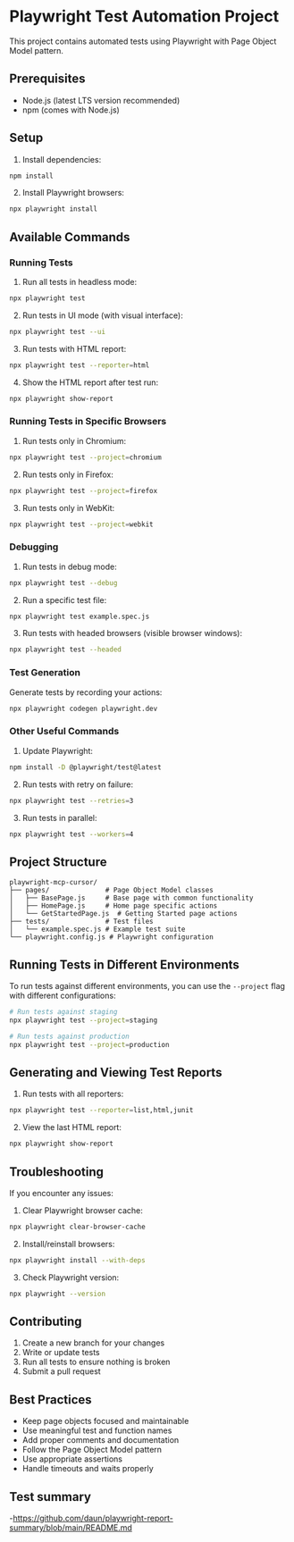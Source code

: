 # Playwright Test Automation Project

This project contains automated tests using Playwright with Page Object Model pattern.

## Prerequisites

- Node.js (latest LTS version recommended)
- npm (comes with Node.js)

## Setup

1. Install dependencies:
```bash
npm install
```

2. Install Playwright browsers:
```bash
npx playwright install
```

## Available Commands

### Running Tests

1. Run all tests in headless mode:
```bash
npx playwright test
```

2. Run tests in UI mode (with visual interface):
```bash
npx playwright test --ui
```

3. Run tests with HTML report:
```bash
npx playwright test --reporter=html
```

4. Show the HTML report after test run:
```bash
npx playwright show-report
```

### Running Tests in Specific Browsers

1. Run tests only in Chromium:
```bash
npx playwright test --project=chromium
```

2. Run tests only in Firefox:
```bash
npx playwright test --project=firefox
```

3. Run tests only in WebKit:
```bash
npx playwright test --project=webkit
```

### Debugging

1. Run tests in debug mode:
```bash
npx playwright test --debug
```

2. Run a specific test file:
```bash
npx playwright test example.spec.js
```

3. Run tests with headed browsers (visible browser windows):
```bash
npx playwright test --headed
```

### Test Generation

Generate tests by recording your actions:
```bash
npx playwright codegen playwright.dev
```

### Other Useful Commands

1. Update Playwright:
```bash
npm install -D @playwright/test@latest
```

2. Run tests with retry on failure:
```bash
npx playwright test --retries=3
```

3. Run tests in parallel:
```bash
npx playwright test --workers=4
```

## Project Structure

```
playwright-mcp-cursor/
├── pages/              # Page Object Model classes
│   ├── BasePage.js     # Base page with common functionality
│   ├── HomePage.js     # Home page specific actions
│   └── GetStartedPage.js  # Getting Started page actions
├── tests/              # Test files
│   └── example.spec.js # Example test suite
└── playwright.config.js # Playwright configuration
```

## Running Tests in Different Environments

To run tests against different environments, you can use the `--project` flag with different configurations:

```bash
# Run tests against staging
npx playwright test --project=staging

# Run tests against production
npx playwright test --project=production
```

## Generating and Viewing Test Reports

1. Run tests with all reporters:
```bash
npx playwright test --reporter=list,html,junit
```

2. View the last HTML report:
```bash
npx playwright show-report
```

## Troubleshooting

If you encounter any issues:

1. Clear Playwright browser cache:
```bash
npx playwright clear-browser-cache
```

2. Install/reinstall browsers:
```bash
npx playwright install --with-deps
```

3. Check Playwright version:
```bash
npx playwright --version
```

## Contributing

1. Create a new branch for your changes
2. Write or update tests
3. Run all tests to ensure nothing is broken
4. Submit a pull request

## Best Practices

- Keep page objects focused and maintainable
- Use meaningful test and function names
- Add proper comments and documentation
- Follow the Page Object Model pattern
- Use appropriate assertions
- Handle timeouts and waits properly

## Test summary

-https://github.com/daun/playwright-report-summary/blob/main/README.md
